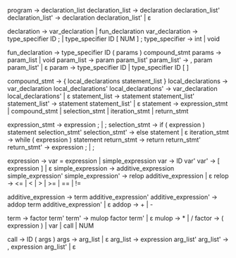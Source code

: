 program          → declaration_list
declaration_list → declaration declaration_list'
declaration_list' → declaration declaration_list' | ε

declaration      → var_declaration | fun_declaration
var_declaration  → type_specifier ID ; | type_specifier ID [ NUM ] ;
type_specifier   → int | void

fun_declaration  → type_specifier ID ( params ) compound_stmt
params           → param_list | void
param_list       → param param_list'
param_list'      → , param param_list' | ε
param            → type_specifier ID | type_specifier ID [ ]

compound_stmt    → { local_declarations statement_list }
local_declarations → var_declaration local_declarations'
local_declarations' → var_declaration local_declarations' | ε
statement_list   → statement statement_list'
statement_list'  → statement statement_list' | ε
statement        → expression_stmt | compound_stmt | selection_stmt | iteration_stmt | return_stmt

expression_stmt  → expression ; | ;
selection_stmt   → if ( expression ) statement selection_stmt'
selection_stmt'  → else statement | ε
iteration_stmt   → while ( expression ) statement
return_stmt      → return return_stmt'
return_stmt'     → expression ; | ;

expression       → var = expression | simple_expression
var             → ID var'
var'            → [ expression ] | ε
simple_expression → additive_expression simple_expression'
simple_expression' → relop additive_expression | ε
relop           → <= | < | > | >= | == | !=

additive_expression → term additive_expression'
additive_expression' → addop term additive_expression' | ε
addop           → + | -

term            → factor term'
term'           → mulop factor term' | ε
mulop           → * | /
factor          → ( expression ) | var | call | NUM

call            → ID ( args )
args            → arg_list | ε
arg_list        → expression arg_list'
arg_list'       → , expression arg_list' | ε
